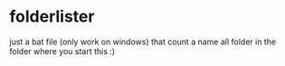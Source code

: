 # folderlister
just a bat file (only work on windows) that count a name all folder in the folder where you start this :)
